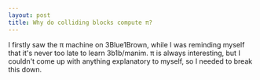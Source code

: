 ```yaml
---
layout: post
title: Why do colliding blocks compute π?
---
```


I firstly saw the π machine on 3Blue1Brown, while I was reminding myself that it's never too late to learn 3b1b/manim. π is always interesting, but I couldn't come up with anything explanatory to myself, so I needed to break this down.   